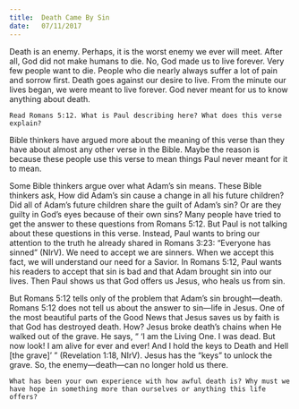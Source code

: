 ```yaml
---
title:  Death Came By Sin
date:   07/11/2017
---
```


Death is an enemy. Perhaps, it is the worst enemy we ever will meet. After all, God did not make humans to die. No, God made us to live forever. Very few people want to die. People who die nearly always suffer a lot of pain and sorrow first. Death goes against our desire to live. From the minute our lives began, we were meant to live forever. God never meant for us to know anything about death.  

`Read Romans 5:12. What is Paul describing here? What does this verse explain?`

Bible thinkers have argued more about the meaning of this verse than they have about almost any other verse in the Bible. Maybe the reason is because these people use this verse to mean things Paul never meant for it to mean.

Some Bible thinkers argue over what Adam’s sin means. These Bible thinkers ask, How did Adam’s sin cause a change in all his future children? Did all of Adam’s future children share the guilt of Adam’s sin? Or are they guilty in God’s eyes because of their own sins? Many people have tried to get the answer to these questions from Romans 5:12. But Paul is not talking about these questions in this verse. Instead, Paul wants to bring our attention to the truth he already shared in Romans 3:23: “Everyone has sinned” (NIrV). We need to accept we are sinners. When we accept this fact, we will understand our need for a Savior. In Romans 5:12, Paul wants his readers to accept that sin is bad and that Adam brought sin into our lives. Then Paul shows us that God offers us Jesus, who heals us from sin.

But Romans 5:12 tells only of the problem that Adam’s sin brought—death. Romans 5:12 does not tell us about the answer to sin—life in Jesus. One of the most beautiful parts of the Good News that Jesus saves us by faith is that God has destroyed death. How? Jesus broke death’s chains when He walked out of the grave. He says, “ ‘I am the Living One. I was dead. But now look! I am alive for ever and ever! And I hold the keys to Death and Hell [the grave]’ ” (Revelation 1:18, NIrV). Jesus has the “keys” to unlock the grave. So, the enemy—death—can no longer hold us there.

`What has been your own experience with how awful death is? Why must we have hope in something more than ourselves or anything this life offers?`
